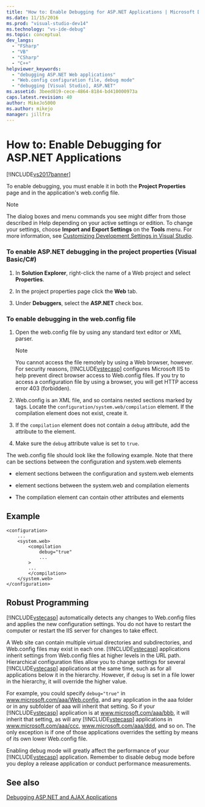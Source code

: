 ```yaml
---
title: "How to: Enable Debugging for ASP.NET Applications | Microsoft Docs"
ms.date: 11/15/2016
ms.prod: "visual-studio-dev14"
ms.technology: "vs-ide-debug"
ms.topic: conceptual
dev_langs: 
  - "FSharp"
  - "VB"
  - "CSharp"
  - "C++"
helpviewer_keywords: 
  - "debugging ASP.NET Web applications"
  - "Web.config configuration file, debug mode"
  - "debugging [Visual Studio], ASP.NET"
ms.assetid: 3beed819-cece-4864-8184-bd410000973a
caps.latest.revision: 40
author: MikeJo5000
ms.author: mikejo
manager: jillfra
---
```

# How to: Enable Debugging for ASP.NET Applications
[!INCLUDE[vs2017banner](../includes/vs2017banner.md)]

To enable debugging, you must enable it in both the **Project Properties** page and in the application's web.config file.  
  
> [!NOTE]  
> The dialog boxes and menu commands you see might differ from those described in Help depending on your active settings or edition. To change your settings, choose **Import and Export Settings** on the **Tools** menu. For more information, see [Customizing Development Settings in Visual Studio](https://msdn.microsoft.com/library/22c4debb-4e31-47a8-8f19-16f328d7dcd3).  
  
### To enable ASP.NET debugging in the project properties (Visual Basic/C#)  
  
1. In **Solution Explorer**, right-click the name of a Web project and select **Properties**.  
  
2. In the project properties page click the **Web** tab.  
  
3. Under **Debuggers**, select the **ASP.NET** check box.  
  
### To enable debugging in the web.config file  
  
1. Open the web.config file by using any standard text editor or XML parser.  
  
    > [!NOTE]  
    > You cannot access the file remotely by using a Web browser, however. For security reasons, [!INCLUDE[vstecasp](../includes/vstecasp-md.md)] configures Microsoft IIS to help prevent direct browser access to Web.config files. If you try to access a configuration file by using a browser, you will get HTTP access error 403 (forbidden).  
  
2. Web.config is an XML file, and so contains nested sections marked by tags. Locate the `configuration/system.web/compilation` element. If the compilation element does not exist, create it.  
  
3. If the `compilation` element does not contain a `debug` attribute, add the attribute to the element.  
  
4. Make sure the `debug` attribute value is set to `true`.  
  
The web.config file should look like the following example. Note that there can be sections between the configuration and system.web elements  
  
- element sections between the configuration and system.web elements  
  
- element sections between the system.web and compilation elements  
  
- The compilation element can contain other attributes and elements  
  
## Example  
  
```  
<configuration>  
    ...  
    <system.web>  
        <compilation  
            debug="true"  
            ...  
        >  
        ...  
        </compilation>  
    </system.web>  
</configuration>  
```  
  
## Robust Programming  
[!INCLUDE[vstecasp](../includes/vstecasp-md.md)] automatically detects any changes to Web.config files and applies the new configuration settings. You do not have to restart the computer or restart the IIS server for changes to take effect.  
  
A Web site can contain multiple virtual directories and subdirectories, and Web.config files may exist in each one. [!INCLUDE[vstecasp](../includes/vstecasp-md.md)] applications inherit settings from Web.config files at higher levels in the URL path. Hierarchical configuration files allow you to change settings for several [!INCLUDE[vstecasp](../includes/vstecasp-md.md)] applications at the same time, such as for all applications below it in the hierarchy. However, if `debug` is set in a file lower in the hierarchy, it will override the higher value.  
  
For example, you could specify `debug="true"` in www.microsoft.com/aaa/Web.config, and any application in the aaa folder or in any subfolder of aaa will inherit that setting. So if your [!INCLUDE[vstecasp](../includes/vstecasp-md.md)] application is at www.microsoft.com/aaa/bbb, it will inherit that setting, as will any [!INCLUDE[vstecasp](../includes/vstecasp-md.md)] applications in www.microsoft.com/aaa/ccc, www.microsoft.com/aaa/ddd, and so on. The only exception is if one of those applications overrides the setting by means of its own lower Web.config file.  
  
Enabling debug mode will greatly affect the performance of your [!INCLUDE[vstecasp](../includes/vstecasp-md.md)] application. Remember to disable debug mode before you deploy a release application or conduct performance measurements.  
  
## See also  
[Debugging ASP.NET and AJAX Applications](../debugger/debugging-aspnet-and-ajax-applications.md)  
